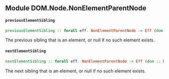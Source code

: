 ## Module DOM.Node.NonElementParentNode

#### `previousElementSibling`

``` purescript
previousElementSibling :: forall eff. NonElementParentNode -> Eff (dom :: DOM | eff) (Nullable Element)
```

The previous sibling that is an element, or null if no such element exists.

#### `nextElementSibling`

``` purescript
nextElementSibling :: forall eff. NonElementParentNode -> Eff (dom :: DOM | eff) (Nullable Element)
```

The next sibling that is an element, or null if no such element exists.


